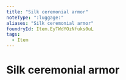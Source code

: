```yaml
---
title: "Silk ceremonial armor"
noteType: ":luggage:"
aliases: "Silk ceremonial armor"
foundryId: Item.EyTWdYOzNfuks0uL
tags:
  - Item
---
```


# Silk ceremonial armor
